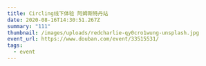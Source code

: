 ```yaml
---
title: Circling线下体验 阿姆斯特丹站
date: 2020-08-16T14:30:51.267Z
summary: "111"
thumbnail: /images/uploads/redcharlie-qy0cro1wung-unsplash.jpg
event_url: https://www.douban.com/event/33515531/
tags:
  - event
---
```

